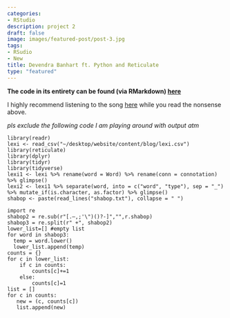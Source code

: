 ```yaml
---
categories:
- RStudio
description: project 2
draft: false
image: images/featured-post/post-3.jpg
tags:
- RSudio
- New
title: Devendra Banhart ft. Python and Reticulate
type: "featured"
---
```


__The code in its entirety can be found (via RMarkdown) [here](/Project3)__

I highly recommend listening to the song [here](https://open.spotify.com/track/5GiygyFRSZ2jey4almSmrL?si=me44b-c-Syu-_I8yRy6EjQ) while you read the nonsense above.

*pls exclude the following code I am playing around with output atm*
```{R, include = FALSE}
library(readr)
lexi <- read_csv("~/desktop/website/content/blog/lexi.csv")
library(reticulate)
library(dplyr)
library(tidyr)
library(tidyverse)
lexi1 <- lexi %>% rename(word = Word) %>% rename(conn = connotation) %>% glimpse()
lexi2 <- lexi1 %>% separate(word, into = c("word", "type"), sep = "_") %>% mutate_if(is.character, as.factor) %>% glimpse()
shabop <- paste(read_lines("shabop.txt"), collapse = " ")
```

```{python, include = FALSE}
import re
shabop2 = re.sub(r"[.—,;'\")()?-]","",r.shabop)
shabop3 = re.split(r" +", shabop2)
lower_list=[] #empty list
for word in shabop3:
  temp = word.lower()
  lower_list.append(temp)
counts = {}
for c in lower_list:
    if c in counts:
        counts[c]+=1
    else:
        counts[c]=1
list = []
for c in counts:
   new = (c, counts[c])
   list.append(new)
```

